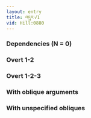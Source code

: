 ```yaml
---
layout: entry
title: འདུར་√1
vid: Hill:0880
---
```

### Dependencies (N = 0)


### Overt 1-2


### Overt 1-2-3


### With oblique arguments


### With unspecified obliques
